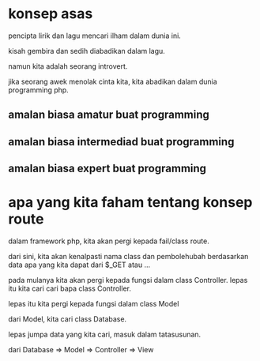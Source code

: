 # konsep asas
pencipta lirik dan lagu mencari ilham dalam dunia ini. 

kisah gembira dan sedih diabadikan dalam lagu.

namun kita adalah seorang introvert. 

jika seorang awek menolak cinta kita, kita abadikan dalam dunia programming php.

## amalan biasa amatur buat programming

## amalan biasa intermediad buat programming

## amalan biasa expert buat programming

# apa yang kita faham tentang konsep route
dalam framework php, kita akan pergi kepada fail/class route.

dari sini, kita akan kenalpasti nama class dan pembolehubah berdasarkan data apa yang kita dapat dari $_GET atau ...

pada mulanya kita akan pergi kepada fungsi dalam class Controller. lepas itu kita cari cari bapa class Controller.

lepas itu kita pergi kepada fungsi dalam class Model

dari Model, kita cari class Database.

lepas jumpa data yang kita cari, masuk dalam tatasusunan.

dari Database => Model => Controller => View
